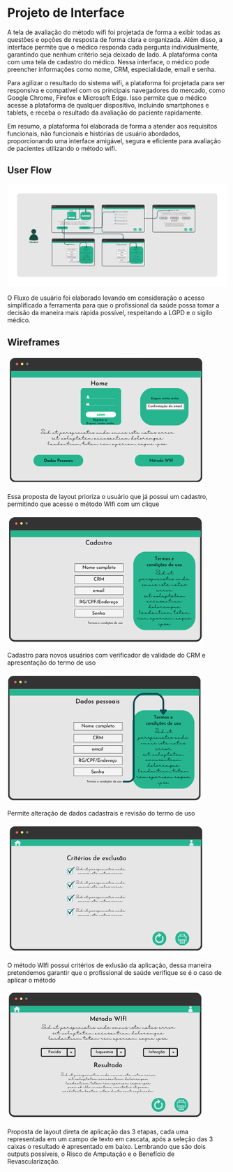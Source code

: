 
# Projeto de Interface

A tela de avaliação do método wifi foi projetada de forma a exibir todas as questões e opções de resposta de forma clara e organizada. Além disso, a interface permite que o médico responda cada pergunta individualmente, garantindo que nenhum critério seja deixado de lado. A plataforma conta com uma tela de cadastro do médico. Nessa interface, o médico pode preencher informações como nome, CRM, especialidade, email e senha.

Para agilizar o resultado do sistema wifi, a plataforma foi projetada para ser responsiva e compatível com os principais navegadores do mercado, como Google Chrome, Firefox e Microsoft Edge. Isso permite que o médico acesse a plataforma de qualquer dispositivo, incluindo smartphones e tablets, e receba o resultado da avaliação do paciente rapidamente.

Em resumo, a plataforma foi elaborada de forma a atender aos requisitos funcionais, não funcionais e histórias de usuário abordados, proporcionando uma interface amigável, segura e eficiente para avaliação de pacientes utilizando o método wifi.

## User Flow

![Exemplo de UserFlow](img/Userflow.png)

O Fluxo de usuário foi elaborado levando em consideração o acesso simplificado a ferramenta para que o profissional da saúde possa tomar a decisão da maneira mais rápida possível, respeitando a LGPD e o sigílo médico.

## Wireframes

![Wireframe1](img/Wireframe1.png)

Essa proposta de layout prioriza o usuário que já possui um cadastro, permitindo que acesse o método WIfi com um clique

![Wireframe2](img/Wireframe2.png)

Cadastro para novos usuários com verificador de validade do CRM e apresentação do termo de uso

![Wireframe3](img/Wireframe3.png)

Permite alteração de dados cadastrais e revisão do termo de uso

![Wireframe4](img/Wireframe4.png)

O método WIfi possui critérios de exlusão da aplicação, dessa maneira pretendemos garantir que o profissional de saúde verifique se é o caso de aplicar o método

![Wireframe5](img/Wireframe5.png)

Proposta de layout direta de aplicação das 3 etapas, cada uma representada em um campo de texto em cascata, após a seleção das 3 caixas o resultado é apresentado em baixo. Lembrando que são dois outputs possíveis, o Risco de Amputação e o Benefício de Revascularização.


